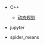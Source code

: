 - C++
  - [动态规划](/book/C++算法参考/动态规划/内容.md)
  <!-- - [广度优先搜索]()
  - [记忆化优化技术]()
  - [快速幂计算]()
  - [同余运算]() -->

- jupyter

- spider_means